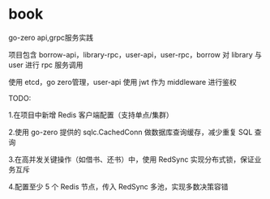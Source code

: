 # book

go-zero api,grpc服务实践

项目包含 borrow-api，library-rpc，user-api，user-rpc，borrow 对 library 与 user 进行 rpc 服务调用

使用 etcd，go zero管理，user-api 使用 jwt 作为 middleware 进行鉴权

TODO:

1.在项目中新增 Redis 客户端配置（支持单点/集群）

2.使用 go-zero 提供的 sqlc.CachedConn 做数据库查询缓存，减少重复 SQL 查询

3.在高并发关键操作（如借书、还书）中，使用 RedSync 实现分布式锁，保证业务互斥

4.配置至少 5 个 Redis 节点，传入 RedSync 多池，实现多数决策容错
